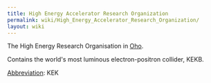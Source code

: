 ```yaml
---
title: High Energy Accelerator Research Organization
permalink: wiki/High_Energy_Accelerator_Research_Organization/
layout: wiki
---
```


The High Energy Research Organisation in [Oho](/wiki/Oho "wikilink").

Contains the world's most luminous electron-positron collider, KEKB.

[Abbreviation](/wiki/Abbreviations "wikilink"): KEK
